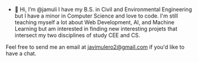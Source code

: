 - 👋 Hi, I’m @jamuli
I have my B.S. in Civil and Environmental Engineering but I have a minor in Computer Science and love to code.
I'm still teaching myself a lot about Web Development, AI, and Machine Learning but am interested in finding new interesting projets that intersect my two disciplines of study
CEE and CS. 

Feel free to send me an email at javimulero2@gmail.com if you'd like to have a chat. 

<!---
jamuli/jamuli is a ✨ special ✨ repository because its `README.md` (this file) appears on your GitHub profile.
You can click the Preview link to take a look at your changes.
--->
